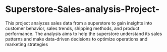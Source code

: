 # Superstore-Sales-analysis-Project-
This project analyzes sales data from a superstore to gain insights into customer behavior, sales trends, shipping methods, and product performance. The analysis aims to help the superstore understand its sales patterns and make data-driven decisions to optimize operations and marketing strategies
